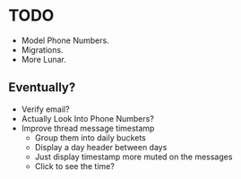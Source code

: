 # TODO

-   Model Phone Numbers.
-   Migrations.
-   More Lunar.

## Eventually?

-   Verify email?
-   Actually Look Into Phone Numbers?
-   Improve thread message timestamp
    -   Group them into daily buckets
    -   Display a day header between days
    -   Just display timestamp more muted on the messages
    -   Click to see the time?
